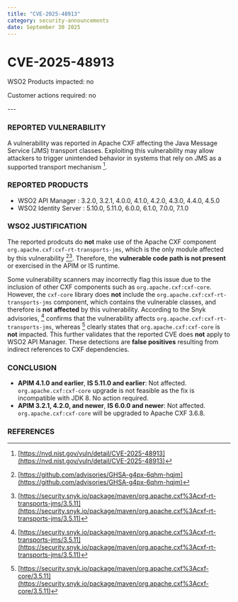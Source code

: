 ```yaml
---
title: "CVE-2025-48913"
category: security-announcements
date: September 30 2025
---
```


# CVE-2025-48913

<p class="doc-info">WSO2 Products impacted: no</p>  
<p class="doc-info">Customer actions required: no</p>  
---

### REPORTED VULNERABILITY

A vulnerability was reported in Apache CXF affecting the Java Message Service (JMS) transport classes. Exploiting this vulnerability may allow attackers to trigger unintended behavior in systems that rely on JMS as a supported transport mechanism [^1].

### REPORTED PRODUCTS

- WSO2 API Manager : 3.2.0, 3.2.1, 4.0.0, 4.1.0, 4.2.0, 4.3.0, 4.4.0, 4.5.0
- WSO2 Identity Server : 5.10.0, 5.11.0, 6.0.0, 6.1.0, 7.0.0, 7.1.0

### WSO2 JUSTIFICATION

The reported prodcuts do **not** make use of the Apache CXF component `org.apache.cxf:cxf-rt-transports-jms`, which is the only module affected by this vulnerability [^2][^3]. Therefore, the **vulnerable code path is not present** or exercised in the APIM or IS runtime.

Some vulnerability scanners may incorrectly flag this issue due to the inclusion of other CXF components such as `org.apache.cxf:cxf-core`. However, the `cxf-core` library does **not** include the `org.apache.cxf:cxf-rt-transports-jms` component, which contains the vulnerable classes, and therefore is **not affected** by this vulnerability. According to the Snyk advisories, [^3] confirms that the vulnerability affects `org.apache.cxf:cxf-rt-transports-jms`, whereas [^4] clearly states that `org.apache.cxf:cxf-core` is **not** impacted. This further validates that the reported CVE does **not** apply to WSO2 API Manager. These detections are **false positives** resulting from indirect references to CXF dependencies.

### CONCLUSION

- **APIM 4.1.0 and earlier**, **IS 5.11.0 and earlier**: Not affected. `org.apache.cxf:cxf-core` upgrade is not feasible as the fix is incompatible with JDK 8. No action required.
- **APIM 3.2.1, 4.2.0, and newer**, **IS 6.0.0 and newer**: Not affected. `org.apache.cxf:cxf-core` will be upgraded to Apache CXF 3.6.8.

### REFERENCES

[^1]: [https://nvd.nist.gov/vuln/detail/CVE-2025-48913](https://nvd.nist.gov/vuln/detail/CVE-2025-48913)  
[^2]: [https://github.com/advisories/GHSA-g4px-6qhm-hqjm](https://github.com/advisories/GHSA-g4px-6qhm-hqjm)  
[^3]: [https://security.snyk.io/package/maven/org.apache.cxf%3Acxf-rt-transports-jms/3.5.11](https://security.snyk.io/package/maven/org.apache.cxf%3Acxf-rt-transports-jms/3.5.11)
[^4]: [https://security.snyk.io/package/maven/org.apache.cxf%3Acxf-core/3.5.11](https://security.snyk.io/package/maven/org.apache.cxf%3Acxf-core/3.5.11)
